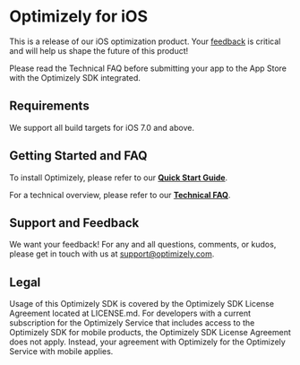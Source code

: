# Optimizely for iOS

This is a release of our iOS optimization product. Your [feedback](mailto:support@optimizely.com) is critical and will help us shape the future of this product!

Please read the Technical FAQ before submitting your app to the App Store with the Optimizely SDK integrated.

## Requirements
We support all build targets for iOS 7.0 and above.

## Getting Started and FAQ

To install Optimizely, please refer to our **[Quick Start Guide](http://developers.optimizely.com/ios/)**.

For a technical overview, please refer to our **[Technical FAQ](https://help.optimizely.com/hc/en-us/articles/202546880)**.

## Support and Feedback
We want your feedback! For any and all questions, comments, or kudos, please get in touch with us at [support@optimizely.com](mailto:support@optimizely.com).

## Legal
Usage of this Optimizely SDK is covered by the Optimizely SDK License Agreement located at LICENSE.md. For developers with a current subscription for the Optimizely Service that includes access to the Optimizely SDK for mobile products, the Optimizely SDK License Agreement does not apply. Instead, your agreement with Optimizely for the Optimizely Service with mobile applies.
